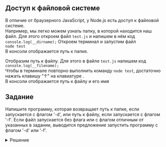 ## Доступ к файловой системе
В отличие от браузерного JavaScript, у Node.js есть доступ к файловой системе.  
Например, мы легко можем узнать папку, в которой находится наш файл. Для этого откроем файл `test.js` и напишем в нём код  
```console.log(__dirname);```
Откроем терминал и запустим файл  
```node test```  
В консоли отображается путь к папке. 


Отобразим путь к файлу. Для этого в файле `test.js` напишем код  
```console.log(__filename);```  
Чтобы в терминале повторно выполнить команду `node test`, достаточно нажать клавишу "↑" на клавиатуре .  
В консоли отображается путь к файлу и его имя

## Задание
Напишите программу, которая возвращает путь к папке, если запускается с флагом '-d', или путь к файлу, если запускается с флагом '-f'. Если файл запускается без флага или с флагом отличным от указанных в задании, выводится предложение запустить программу с флагом '-d' или '-f'.

<details>
  <summary>Решение</summary>


  ```js
  const stdout = process.stdout;
  const flag = process.argv[2];

  if(flag === '-d') {
    stdout.write(`${__dirname}`);
  } else if(flag === '-f') {
    stdout.write(`${__filename}`);
  } else {
    stdout.write('Пожалуйста, запустите программу с флагом -d или -f');
  }
  process.exit();
  ```


</details>